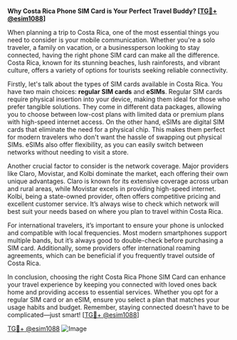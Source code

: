 **Why Costa Rica Phone SIM Card is Your Perfect Travel Buddy? [[TG💪+ @esim1088](https://t.me/s/esim1088)]**

When planning a trip to Costa Rica, one of the most essential things you need to consider is your mobile communication. Whether you're a solo traveler, a family on vacation, or a businessperson looking to stay connected, having the right phone SIM card can make all the difference. Costa Rica, known for its stunning beaches, lush rainforests, and vibrant culture, offers a variety of options for tourists seeking reliable connectivity.

Firstly, let's talk about the types of SIM cards available in Costa Rica. You have two main choices: **regular SIM cards** and **eSIMs**. Regular SIM cards require physical insertion into your device, making them ideal for those who prefer tangible solutions. They come in different data packages, allowing you to choose between low-cost plans with limited data or premium plans with high-speed internet access. On the other hand, eSIMs are digital SIM cards that eliminate the need for a physical chip. This makes them perfect for modern travelers who don't want the hassle of swapping out physical SIMs. eSIMs also offer flexibility, as you can easily switch between networks without needing to visit a store.

Another crucial factor to consider is the network coverage. Major providers like Claro, Movistar, and Kolbi dominate the market, each offering their own unique advantages. Claro is known for its extensive coverage across urban and rural areas, while Movistar excels in providing high-speed internet. Kolbi, being a state-owned provider, often offers competitive pricing and excellent customer service. It’s always wise to check which network will best suit your needs based on where you plan to travel within Costa Rica.

For international travelers, it’s important to ensure your phone is unlocked and compatible with local frequencies. Most modern smartphones support multiple bands, but it’s always good to double-check before purchasing a SIM card. Additionally, some providers offer international roaming agreements, which can be beneficial if you frequently travel outside of Costa Rica.

In conclusion, choosing the right Costa Rica Phone SIM Card can enhance your travel experience by keeping you connected with loved ones back home and providing access to essential services. Whether you opt for a regular SIM card or an eSIM, ensure you select a plan that matches your usage habits and budget. Remember, staying connected doesn’t have to be complicated—just smart! [[TG💪+ @esim1088](https://t.me/s/esim1088)]

[TG💪+ @esim1088](https://t.me/s/esim1088) ![Image](https://i.postimg.cc/Y0z9fWf4/image.png)
